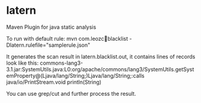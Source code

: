 latern
======

Maven Plugin for java static analysis

To run with default rule:
mvn com.leozc:lantern:blacklist -Dlatern.rulefile="samplerule.json"


It generates the scan result in latern.blacklist.out, it contains lines of records look like this:
commons-lang3-3.1.jar:SystemUtils.java:L0:org/apache/commons/lang3/SystemUtils.getSystemProperty@(Ljava/lang/String;)Ljava/lang/String;:calls java/io/PrintStream.void println(String)


You can use grep/cut and further process the result.

